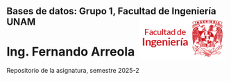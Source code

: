 ## <div> Bases de datos: Grupo 1, Facultad de Ingeniería UNAM <img style="float: right;" src="/img/fi.png"></div>

# Ing. Fernando Arreola
Repositorio de la asignatura, semestre 2025-2

